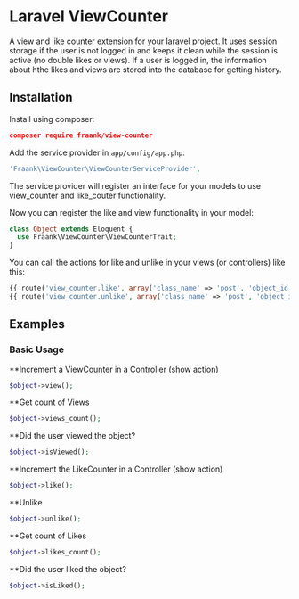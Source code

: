 Laravel ViewCounter
===================

A view and like counter extension for your laravel project. It uses session storage if the user is not logged in and keeps it clean while the session is active (no double likes or views).
If a user is logged in, the information about hthe likes and views are stored into the database for getting history.


Installation
------------

Install using composer:

```json
composer require fraank/view-counter
```

Add the service provider in `app/config/app.php`:

```php
'Fraank\ViewCounter\ViewCounterServiceProvider',
```

The service provider will register an interface for your models to use view_counter and like_couter functionality.


Now you can register the like and view functionality in your model:

```php
class Object extends Eloquent {
  use Fraank\ViewCounter\ViewCounterTrait;
}
```

You can call the actions for like and unlike in your views (or controllers) like this:

```php
{{ route('view_counter.like', array('class_name' => 'post', 'object_id' => $post->id)) }}
{{ route('view_counter.unlike', array('class_name' => 'post', 'object_id' => $post->id)) }}
```


Examples
--------

### Basic Usage

**Increment a ViewCounter in a Controller (show action)

```php
$object->view();
```

**Get count of Views

```php
$object->views_count();
```

**Did the user viewed the object?

```php
$object->isViewed();
```


**Increment the LikeCounter in a Controller (show action)
```php
$object->like();
```

**Unlike
```php
$object->unlike();
```

**Get count of Likes

```php
$object->likes_count();
```

**Did the user liked the object?

```php
$object->isLiked();
```